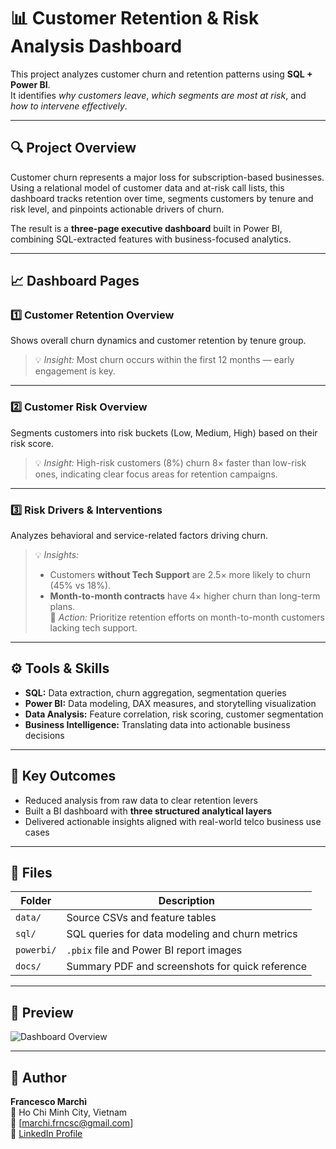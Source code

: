 # 📊 Customer Retention & Risk Analysis Dashboard

This project analyzes customer churn and retention patterns using **SQL + Power BI**.  
It identifies *why customers leave*, *which segments are most at risk*, and *how to intervene effectively*.

---

## 🔍 Project Overview
Customer churn represents a major loss for subscription-based businesses.  
Using a relational model of customer data and at-risk call lists, this dashboard tracks retention over time, segments customers by tenure and risk level, and pinpoints actionable drivers of churn.

The result is a **three-page executive dashboard** built in Power BI, combining SQL-extracted features with business-focused analytics.

---

## 📈 Dashboard Pages

### **1️⃣ Customer Retention Overview**
Shows overall churn dynamics and customer retention by tenure group.  
> 💡 *Insight:* Most churn occurs within the first 12 months — early engagement is key.

---

### **2️⃣ Customer Risk Overview**
Segments customers into risk buckets (Low, Medium, High) based on their risk score.  
> 💡 *Insight:* High-risk customers (8%) churn 8× faster than low-risk ones, indicating clear focus areas for retention campaigns.

---

### **3️⃣ Risk Drivers & Interventions**
Analyzes behavioral and service-related factors driving churn.  
> 💡 *Insights:*
> - Customers **without Tech Support** are 2.5× more likely to churn (45% vs 18%).  
> - **Month-to-month contracts** have 4× higher churn than long-term plans.  
> 🎯 *Action:* Prioritize retention efforts on month-to-month customers lacking tech support.

---

## ⚙️ Tools & Skills
- **SQL:** Data extraction, churn aggregation, segmentation queries  
- **Power BI:** Data modeling, DAX measures, and storytelling visualization  
- **Data Analysis:** Feature correlation, risk scoring, customer segmentation  
- **Business Intelligence:** Translating data into actionable business decisions

---

## 🧠 Key Outcomes
- Reduced analysis from raw data to clear retention levers  
- Built a BI dashboard with **three structured analytical layers**  
- Delivered actionable insights aligned with real-world telco business use cases  

---

## 📂 Files
| Folder | Description |
|---------|--------------|
| `data/` | Source CSVs and feature tables |
| `sql/` | SQL queries for data modeling and churn metrics |
| `powerbi/` | `.pbix` file and Power BI report images |
| `docs/` | Summary PDF and screenshots for quick reference |

---

## 📸 Preview
![Dashboard Overview](docs/visuals/page3_interventions.png)

---

## 👤 Author
**Francesco Marchì**  
📍 Ho Chi Minh City, Vietnam  
📧 [marchi.frncsc@gmail.com]  
🔗 [LinkedIn Profile](https://www.linkedin.com/in/francesco-march%C3%AC-115657205/)  
